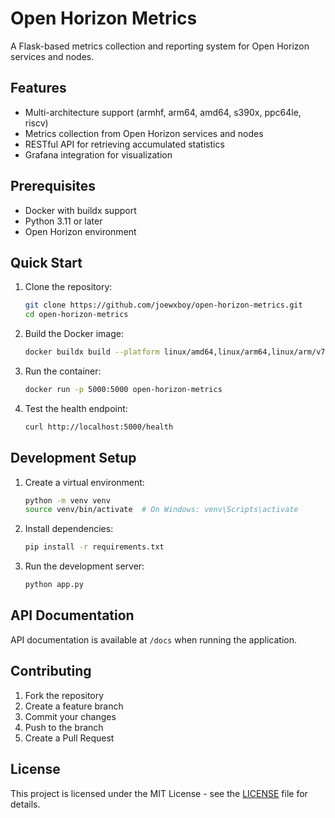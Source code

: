# Open Horizon Metrics

A Flask-based metrics collection and reporting system for Open Horizon services and nodes.

## Features

- Multi-architecture support (armhf, arm64, amd64, s390x, ppc64le, riscv)
- Metrics collection from Open Horizon services and nodes
- RESTful API for retrieving accumulated statistics
- Grafana integration for visualization

## Prerequisites

- Docker with buildx support
- Python 3.11 or later
- Open Horizon environment

## Quick Start

1. Clone the repository:
   ```bash
   git clone https://github.com/joewxboy/open-horizon-metrics.git
   cd open-horizon-metrics
   ```

2. Build the Docker image:
   ```bash
   docker buildx build --platform linux/amd64,linux/arm64,linux/arm/v7,linux/s390x,linux/ppc64le,linux/riscv64 -t open-horizon-metrics .
   ```

3. Run the container:
   ```bash
   docker run -p 5000:5000 open-horizon-metrics
   ```

4. Test the health endpoint:
   ```bash
   curl http://localhost:5000/health
   ```

## Development Setup

1. Create a virtual environment:
   ```bash
   python -m venv venv
   source venv/bin/activate  # On Windows: venv\Scripts\activate
   ```

2. Install dependencies:
   ```bash
   pip install -r requirements.txt
   ```

3. Run the development server:
   ```bash
   python app.py
   ```

## API Documentation

API documentation is available at `/docs` when running the application.

## Contributing

1. Fork the repository
2. Create a feature branch
3. Commit your changes
4. Push to the branch
5. Create a Pull Request

## License

This project is licensed under the MIT License - see the [LICENSE](LICENSE) file for details.